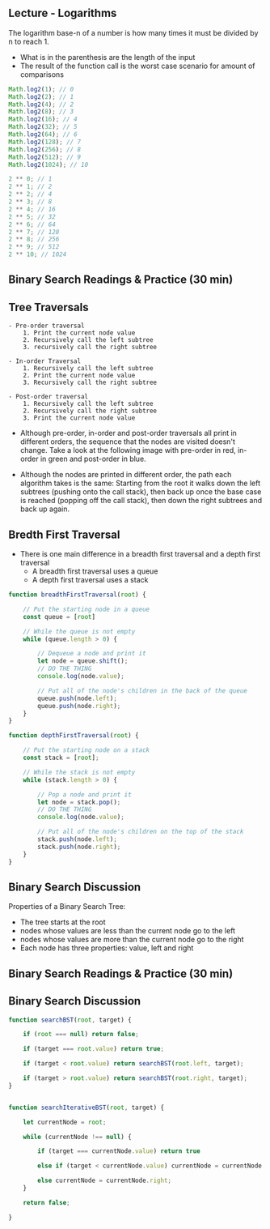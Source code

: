 ## Lecture - Logarithms

The logarithm base-n of a number is how many times it must be divided
by n to reach 1.

- What is in the parenthesis are the length of the input
- The result of the function call is the worst case scenario for amount of
  comparisons

```js
Math.log2(1); // 0
Math.log2(2); // 1
Math.log2(4); // 2
Math.log2(8); // 3
Math.log2(16); // 4
Math.log2(32); // 5
Math.log2(64); // 6
Math.log2(128); // 7
Math.log2(256); // 8
Math.log2(512); // 9
Math.log2(1024); // 10

2 ** 0; // 1
2 ** 1; // 2
2 ** 2; // 4
2 ** 3; // 8
2 ** 4; // 16
2 ** 5; // 32
2 ** 6; // 64
2 ** 7; // 128
2 ** 8; // 256
2 ** 9; // 512
2 ** 10; // 1024
```

## Binary Search Readings & Practice (30 min)

## Tree Traversals
    - Pre-order traversal
        1. Print the current node value
        2. Recursively call the left subtree
        3. recursively call the right subtree
    
    - In-order Traversal
        1. Recursively call the left subtree
        2. Print the current node value
        3. Recursively call the right subtree

    - Post-order traversal
        1. Recursively call the left subtree
        2. Recursively call the right subtree
        3. Print the current node value

- Although pre-order, in-order and post-order traversals all print in different orders, the sequence that the nodes are visited doesn't change. Take a look at the following image with pre-order in red, in-order in green and post-order in blue.

- Although the nodes are printed in different order, the path each algorithm takes is the same: Starting from the root it walks down the left subtrees (pushing onto the call stack), then back up once the base case is reached (popping off the call stack), then down the right subtrees and back up again.


## Bredth First Traversal

- There is one main difference in a breadth first traversal and a depth first traversal
    - A breadth first traversal uses a queue
    - A depth first traversal uses a stack

```js
function breadthFirstTraversal(root) {

    // Put the starting node in a queue
    const queue = [root]

    // While the queue is not empty
    while (queue.length > 0) {

        // Dequeue a node and print it
        let node = queue.shift();
        // DO THE THING
        console.log(node.value);

        // Put all of the node's children in the back of the queue
        queue.push(node.left);
        queue.push(node.right);
    }
}

function depthFirstTraversal(root) {

    // Put the starting node on a stack
    const stack = [root];

    // While the stack is not empty
    while (stack.length > 0) {

        // Pop a node and print it
        let node = stack.pop();
        // DO THE THING
        console.log(node.value);

        // Put all of the node's children on the top of the stack
        stack.push(node.left);
        stack.push(node.right);
    }
}
```

## Binary Search Discussion
Properties of a Binary Search Tree:

- The tree starts at the root
- nodes whose values are less than the current node go to the left
- nodes whose values are more than the current node go to the right
- Each node has three properties: value, left and right

## Binary Search Readings & Practice (30 min)

## Binary Search Discussion
```js
function searchBST(root, target) {

    if (root === null) return false;

    if (target === root.value) return true;

    if (target < root.value) return searchBST(root.left, target);

    if (target > root.value) return searchBST(root.right, target);
}


function searchIterativeBST(root, target) {

    let currentNode = root;

    while (currentNode !== null) {

        if (target === currentNode.value) return true

        else if (target < currentNode.value) currentNode = currentNode.left

        else currentNode = currentNode.right;
    }

    return false;

}
```


